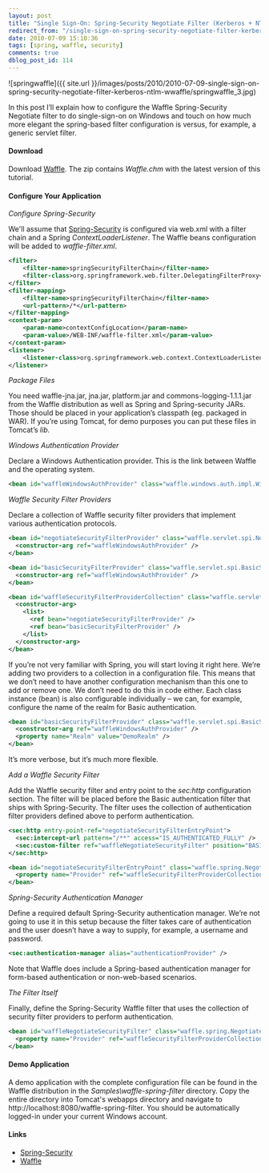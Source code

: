 ```yaml
---
layout: post
title: "Single Sign-On: Spring-Security Negotiate Filter (Kerberos + NTLM) w/Waffle"
redirect_from: "/single-sign-on-spring-security-negotiate-filter-kerberos-ntlm-wwaffle/"
date: 2010-07-09 15:10:36
tags: [spring, waffle, security]
comments: true
dblog_post_id: 114
---
```


![springwaffle]({{ site.url }}/images/posts/2010/2010-07-09-single-sign-on-spring-security-negotiate-filter-kerberos-ntlm-wwaffle/springwaffle_3.jpg)

In this post I’ll explain how to configure the Waffle Spring-Security Negotiate filter to do single-sign-on on Windows and touch on how much more elegant the spring-based filter configuration is versus, for example, a generic servlet filter.

#### Download

Download [Waffle](https://github.com/dblock/waffle). The zip contains _Waffle.chm_ with the latest version of this tutorial.

#### Configure Your Application

_Configure Spring-Security_

We'll assume that [Spring-Security](http://static.springsource.org/spring-security/site/) is configured via web.xml with a filter chain and a Spring _ContextLoaderListener_. The Waffle beans configuration will be added to _waffle-filter.xml_.

```xml
<filter>
    <filter-name>springSecurityFilterChain</filter-name>
    <filter-class>org.springframework.web.filter.DelegatingFilterProxy</filter-class>
</filter>
<filter-mapping>
    <filter-name>springSecurityFilterChain</filter-name>
    <url-pattern>/*</url-pattern>
</filter-mapping>
<context-param>
    <param-name>contextConfigLocation</param-name>
    <param-value>/WEB-INF/waffle-filter.xml</param-value>
</context-param>
<listener>
    <listener-class>org.springframework.web.context.ContextLoaderListener</listener-class>
</listener>
```

_Package Files_

You need waffle-jna.jar, jna.jar, platform.jar and commons-logging-1.1.1.jar from the Waffle distribution as well as Spring and Spring-security JARs. Those should be placed in your application’s classpath (eg. packaged in WAR). If you’re using Tomcat, for demo purposes you can put these files in Tomcat’s _lib_.

_Windows Authentication Provider_

Declare a Windows Authentication provider. This is the link between Waffle and the operating system.

```xml
<bean id="waffleWindowsAuthProvider" class="waffle.windows.auth.impl.WindowsAuthProviderImpl" />
```

_Waffle Security Filter Providers_

Declare a collection of Waffle security filter providers that implement various authentication protocols.

```xml
<bean id="negotiateSecurityFilterProvider" class="waffle.servlet.spi.NegotiateSecurityFilterProvider">
  <constructor-arg ref="waffleWindowsAuthProvider" />
</bean>

<bean id="basicSecurityFilterProvider" class="waffle.servlet.spi.BasicSecurityFilterProvider">
  <constructor-arg ref="waffleWindowsAuthProvider" />
</bean>

<bean id="waffleSecurityFilterProviderCollection" class="waffle.servlet.spi.SecurityFilterProviderCollection">
  <constructor-arg>
    <list>
      <ref bean="negotiateSecurityFilterProvider" />
      <ref bean="basicSecurityFilterProvider" />
    </list>
  </constructor-arg>
</bean>
```

If you’re not very familiar with Spring, you will start loving it right here. We’re adding two providers to a collection in a configuration file. This means that we don’t need to have another configuration mechanism than this one to add or remove one. We don’t need to do this in code either. Each class instance (bean) is also configurable individually – we can, for example, configure the name of the realm for Basic authentication.

```xml
<bean id="basicSecurityFilterProvider" class="waffle.servlet.spi.BasicSecurityFilterProvider">
  <constructor-arg ref="waffleWindowsAuthProvider" />
  <property name="Realm" value="DemoRealm" />
</bean>
```

It’s more verbose, but it’s much more flexible.

_Add a Waffle Security Filter_

Add the Waffle security filter and entry point to the _sec:http_ configuration section. The filter will be placed before the Basic authentication filter that ships with Spring-Security. The filter uses the collection of authentication filter providers defined above to perform authentication.

```xml
<sec:http entry-point-ref="negotiateSecurityFilterEntryPoint">
  <sec:intercept-url pattern="/**" access="IS_AUTHENTICATED_FULLY" />
  <sec:custom-filter ref="waffleNegotiateSecurityFilter" position="BASIC_AUTH_FILTER" />
</sec:http>

<bean id="negotiateSecurityFilterEntryPoint" class="waffle.spring.NegotiateSecurityFilterEntryPoint">
  <property name="Provider" ref="waffleSecurityFilterProviderCollection" />
</bean>
```

_Spring-Security Authentication Manager_

Define a required default Spring-Security authentication manager. We’re not going to use it in this setup because the filter takes care of authentication and the user doesn’t have a way to supply, for example, a username and password.

```xml
<sec:authentication-manager alias="authenticationProvider" />
```

Note that Waffle does include a Spring-based authentication manager for form-based authentication or non-web-based scenarios.

_The Filter Itself_

Finally, define the Spring-Security Waffle filter that uses the collection of security filter providers to perform authentication.

```xml
<bean id="waffleNegotiateSecurityFilter" class="waffle.spring.NegotiateSecurityFilter">
  <property name="Provider" ref="waffleSecurityFilterProviderCollection" />
</bean>
```

#### Demo Application

A demo application with the complete configuration file can be found in the Waffle distribution in the _Samples\waffle-spring-filter_ directory. Copy the entire directory into Tomcat's webapps directory and navigate to http://localhost:8080/waffle-spring-filter. You should be automatically logged-in under your current Windows account.

#### Links

- [Spring-Security](http://static.springsource.org/spring-security/site/)
- [Waffle](https://github.com/dblock/waffle)
